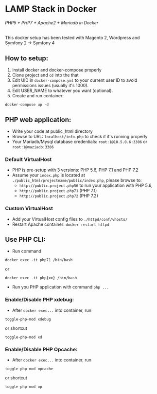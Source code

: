 # LAMP Stack in Docker
###### PHP5 + PHP7 + Apache2 + Mariadb in Docker
This docker setup has been tested with Magento 2, Wordpress and Symfony 2 -> Symfony 4

## How to setup:
1. Install docker and docker-compose properly
2. Clone project and `cd` into the that
3. Edit UID in `docker-compose.yml` to your current user ID to avoid permissions issues (usually it's 1000).
4. Edit USER_NAME to whatever you want (optional).
5. Create and run container:
```shell script
docker-compose up -d
```

## PHP web application:
- Write your code at public_html directory
- Browse to URL: `localhost/info.php` to check if it's running properly
- Your Mariadb/Mysql database credentials: `root:1@10.5.0.6:3306` or `root:1@maziadb:3306`

### Default VirtualHost
- PHP is pre-setup with 3 versions: PHP 5.6, PHP 7.1 and PHP 7.2
- Assume your `index.php` is located at `./public_html/projectname/public/index.php`,
please browse to: 
  - `http://public.project.php56` to run your application with PHP 5.6,
  - `http://public.project.php71` (PHP 7.1)
  - `http://public.project.php72` (PHP 7.2)

### Custom VirtualHost
- Add your VirtualHost config files to `./httpd/conf/vhosts/`
- Restart Apache container: `docker restart httpd`

## Use PHP CLI:
- Run command
```shell script
docker exec -it php71 /bin/bash
``` 
or
```shell script
docker exec -it php{xx} /bin/bash
```
- Run you PHP application with command `php ...`


### Enable/Disable PHP xdebug:
- After ```docker exec...``` into container, run
```shell script
toggle-php-mod xdebug
```
or shortcut
```shell script
toggle-php-mod xd
```

### Enable/Disable PHP Opcache:
- After ```docker exec...``` into container, run
```shell script
toggle-php-mod opcache
```
or shortcut
```shell script
toggle-php-mod op
```
